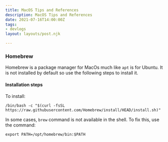 ```yaml
---
title: MacOS Tips and References
description: MacOS Tips and References
date: 2021-07-16T14:00:00Z
tags:
- devlogs
layout: layouts/post.njk

---
```

### Homebrew

Homebrew is a package manager for MacOs much like `apt` is for Ubuntu. It is not installed by default so use the following steps to install it.

#### Installation steps

To install:

    /bin/bash -c "$(curl -fsSL https://raw.githubusercontent.com/Homebrew/install/HEAD/install.sh)"

In some cases, `brew` command is not available in the shell. To fix this, use the command:

    export PATH=/opt/homebrew/bin:$PATH